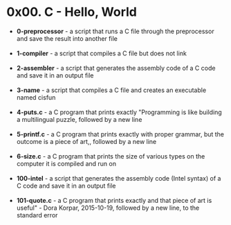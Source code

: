 <h1>0x00. C - Hello, World</h1>
<ul><p>
<li><strong>0-preprocessor</strong> - a script that runs a C file through the preprocessor and save the result into another file</li><br>
<li><strong>1-compiler</strong> - a script that compiles a C file but does not link</li><br>
<li><strong>2-assembler</strong> - a script that generates the assembly code of a C code and save it in an output file</li><br>
<li><strong>3-name</strong> - a script that compiles a C file and creates an executable named cisfun</li><br>
<li><strong>4-puts.c</strong> - a C program that prints exactly "Programming is like building a multilingual puzzle, followed by a new line</li><br>
<li><strong>5-printf.c</strong> - a C program that prints exactly with proper grammar, but the outcome is a piece of art,, followed by a new line</li></br>
<li><strong>6-size.c</strong> - a C program that prints the size of various types on the computer it is compiled and run on</li></br>
<li><strong>100-intel</strong> - a script that generates the assembly code (Intel syntax) of a C code and save it in an output file</li><br>
<li><strong>101-quote.c</strong> - a C program that prints exactly and that piece of art is useful" - Dora Korpar, 2015-10-19, followed by a new line, to the standard error</li></br>
</ul>
</p>
